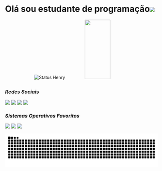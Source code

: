 <h1 align="left">Olá sou estudante de programação<img src="https://raw.githubusercontent.com/kaueMarques/kaueMarques/master/hi.gif" height="30px"></h1>

<div align="center">  
  <img width="49%" height="195px" src="https://github-readme-stats.vercel.app/api?username=henriqueolivgp&show_icons=true&count_private=true&hide_border=true&theme=tokyonight&bg_color=0d1117" alt="Status Henry" /> 
  <img width="41%" height="195px" src="https://github-readme-stats.vercel.app/api/top-langs/?username=henriqueolivgp&layout=compact&hide_border=true&theme=tokyonight&bg_color=0d1117" />
</div>

##
 
<div> 
  <a><h3><i>Redes Sociais</i></h3></a>
  <p><a href="https://www.instagram.com/henryolivgp/" target="_blank"><img src="https://img.shields.io/badge/-Instagram-%23E4405F?style=for-the-badge&logo=instagram&logoColor=white" target="_blank"></a>
 	<a href="https://www.twitch.tv/henriqueoliv_gp" target="_blank"><img src="https://img.shields.io/badge/Twitch-9146FF?style=for-the-badge&logo=twitch&logoColor=white" target="_blank"></a>
  <a href="https://www.linkedin.com/in/henrique-oliveira-17b59b19b/" target="_blank"><img src="https://img.shields.io/badge/-LinkedIn-%230077B5?style=for-the-badge&logo=linkedin&logoColor=white" target="_blank"></a>
  <a href="https://github.com/henriqueolivgp" target="_blank"><img src="https://img.shields.io/badge/GitHub-100000?style=for-the-badge&logo=github&logoColor=white" target="_blank"></a></p>
  
  <a><h3><i>Sistemas Operativos Favoritos</i></h3></a>
  <a href="https://linuxmint.com/" target="_blank"><img src="https://img.shields.io/badge/Linux_Mint-87CF3E?style=for-the-badge&logo=linux-mint&logoColor=white" target="_blank"></a>
  <a href="https://ubuntu.com/" target="_blank"><img src="https://img.shields.io/badge/Ubuntu-E95420?style=for-the-badge&logo=ubuntu&logoColor=white" target="_blank"></a>
  <a href="https://www.kali.org/" target="_blank"><img src="https://img.shields.io/badge/Kali_Linux-557C94?style=for-the-badge&logo=kali-linux&logoColor=white" target="_blank"></a>
</div>

  </div>
 
<!--<div style="display: inline_block">
  <img align="center" alt="Henry-Js" height="30" width="40" src="https://raw.githubusercontent.com/devicons/devicon/master/icons/javascript/javascript-plain.svg">
  <img align="center" alt="Henry-HTML" height="30" width="40" src="https://raw.githubusercontent.com/devicons/devicon/master/icons/html5/html5-original.svg">
  <img align="center" alt="Henry-CSS" height="30" width="40" src="https://raw.githubusercontent.com/devicons/devicon/master/icons/css3/css3-original.svg">
  <img align="center" alt="Henry-Python" height="30" width="40" src="https://raw.githubusercontent.com/devicons/devicon/master/icons/python/python-original.svg">
</div>
 -->
 ![Snake animation](https://github.com/henriqueolivgp/henriqueolivgp/blob/output/github-contribution-grid-snake.svg)
